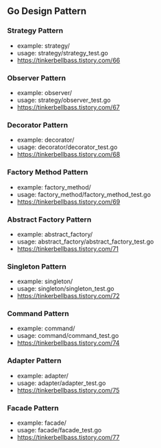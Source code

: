 ## Go Design Pattern

### Strategy Pattern
- example: strategy/
- usage: strategy/strategy_test.go
- https://tinkerbellbass.tistory.com/66

### Observer Pattern
- example: observer/
- usage: strategy/observer_test.go
- https://tinkerbellbass.tistory.com/67

### Decorator Pattern
- example: decorator/
- usage: decorator/decorator_test.go
- https://tinkerbellbass.tistory.com/68

### Factory Method Pattern
- example: factory_method/
- usage: factory_method/factory_method_test.go
- https://tinkerbellbass.tistory.com/69

### Abstract Factory Pattern
- example: abstract_factory/
- usage: abstract_factory/abstract_factory_test.go
- https://tinkerbellbass.tistory.com/71

### Singleton Pattern
- example: singleton/
- usage: singleton/singleton_test.go
- https://tinkerbellbass.tistory.com/72

### Command Pattern
- example: command/
- usage: command/command_test.go
- https://tinkerbellbass.tistory.com/74

### Adapter Pattern
- example: adapter/
- usage: adapter/adapter_test.go
- https://tinkerbellbass.tistory.com/75

### Facade Pattern
- example: facade/
- usage: facade/facade_test.go
- https://tinkerbellbass.tistory.com/77
